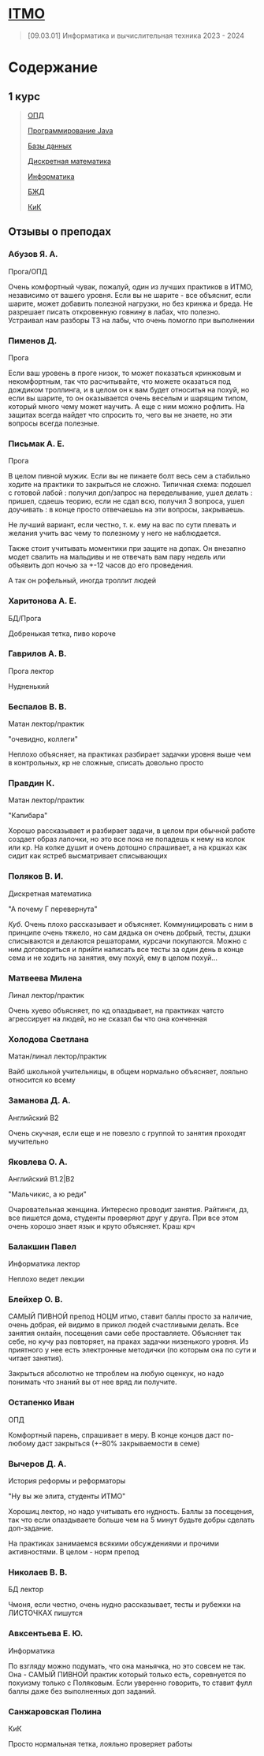 # [ITMO](https://itmo.ru)

> [09.03.01] Информатика и вычислительная техника 2023 - 2024

# Содержание

## 1 курс

> [ОПД](BasicsOfProfessionalActivity,%20ОПД)
> 
> [Программирование Java](ProgrammingJava,%20Программирование)
> 
> [Базы данных](Databases,%20Базы%20Данных)
> 
> 
> [Дискретная математика](DiscreteMath,%20Дискретная%20математика)
> 
> [Информатика](Informatics,%20Информатика)
> 
> [БЖД](Lifesafety,%20БЖД)
> 
> [КиК](КиК)

## Отзывы о преподах

### Абузов Я. А.

Прога/ОПД

Очень комфортный чувак, пожалуй, один из лучших практиков в ИТМО, независимо от вашего уровня. Если вы не шарите - все объяснит, если шарите, может добавить полезной нагрузки, но без кринжа и бреда. Не разрешает писать откровенную говнину в лабах, что полезно. Устраивал нам разборы ТЗ на лабы, что очень помогло при выполнении

### Пименов Д.

Прога

Если ваш уровень в проге низок, то может показаться кринжовым и некомфортным, так что расчитывайте, что можете оказаться под дождиком троллинга, и в целом он к вам будет относитья на похуй, но если вы шарите, то он оказывается очень веселым и шарящим типом, который много чему может научить. А еще с ним можно рофлить. На защитах всегда найдет что спросить то, чего вы не знаете, но эти вопросы всегда полезные.

### Письмак А. Е.

Прога

В целом пивной мужик. Если вы не пинаете болт весь сем а стабильно ходите на практики то закрыться не сложно. Типичная схема: подошел с готовой лабой : получил доп/запрос на переделывание, ушел делать : пришел, сдаешь теорию, если не сдал всю, получил 3 вопроса, ушел доучивать : в конце просто отвечаешьь на эти вопросы, закрываешь.

Не лучший вариант, если честно, т. к. ему на вас по сути плевать и желания учить вас чему то полезному у него не наблюдается.

Также стоит учитывать моментики при защите на допах. Он внезапно модет свалить на мальдивы и не отвечать вам пару недель или объявить доп ночью за +-12 часов до его проведения. 

А так он рофельный, иногда троллит людей

### Харитонова А. Е.

БД/Прога

Добренькая тетка, пиво короче

### Гаврилов А. В.

Прога лектор

Нудненький

### Беспалов В. В.

Матан лектор/практик

"очевидно, коллеги"

Неплохо объясняет, на практиках разбирает задачки уровня выше чем в контрольных, кр не сложные, списать довольно просто

### Правдин К.

Матан лектор/практик

"Капибара"

Хорошо рассказывает и разбирает задачи, в целом при обычной работе создает образ лапочки, но это все пока не попадешь к нему на колок или кр. На колке душит и очень дотошно спрашивает, а на кршках как сидит как ястреб высматривает списывающих

### Поляков В. И.

Дискретная математика

"А почему Г перевернута"

*Куб*. Очень плохо рассказывает и объясняет. Коммуницировать с ним в принципе очень тяжело, но сам дядька он очень добрый, тесты, дзшки списываются и делаются решаторами, курсачи покупаются. Можно  с ним договориться и прийти написать все тесты за один день в конце сема и не ходить на  занятия, ему похуй, ему в целом похуй...

### Матвеева Милена

Линал лектор/практик

Очень хуево объясняет, по кд опаздывает, на практиках чатсто агрессирует на людей, но не сказал бы что она конченная

### Холодова Светлана

Матан/линал лектор/практик

Вайб школьной учительницы, в общем нормально объясняет, лояльно относится ко всему

### Заманова Д. А.

Английский B2

Очень скучная, если еще и не повезло с группой то занятия проходят мучительно

### Яковлева О. А.

Английский B1.2|B2

"Мальчикис, а ю реди"

Очаровательная женщина. Интересно проводит занятия. Райтинги, дз, все пишется дома, студенты проверяют друг у друга. При все этом очень хорошо знает язык и круто объясняет. Краш крч

### Балакшин Павел

Информатика лектор

Неплохо ведет лекции 

### Блейхер О. В.

САМЫЙ ПИВНОЙ препод НОЦМ итмо, ставит баллы просто за наличие, очень добрая, ей видимо в прикол людей счастливыми делать. Все занятия онлайн, посещения сами себе проставляете. Объясняет так себе, но кучу раз повторяет, на праках задачки низенького уровня. Из приятного у нее есть электронные методички (по которым она по сути и читает занятия).

Закрыться абсолютно не тпроблем на любую оценкук, но надо понимать что знаний вы от нее вряд ли получите.

### Остапенко Иван

ОПД

Комфортный парень, спрашивает в меру. В конце концов даст по-любому даст закрыться (+-80% закрываемости в семе)

### Вычеров Д. А.

История реформы и реформаторы

"Ну вы же элита, студенты ИТМО"

Хорошиц лектор, но надо учитывать его нудность. Баллы за посещения, так что если опаздываете больше чем на 5 минут будьте добры сделать доп-задание.

На практиках занимаемся всякими обсуждениями и прочими активностями. В целом - норм препод

### Николаев В. В.

БД лектор

Чмоня, если честно, очень нудно рассказывает, тесты и рубежки на ЛИСТОЧКАХ пишутся 

### Авксентьева Е. Ю.

Информатика

По взгляду можно подумать, что она маньячка, но это совсем не так. Она - САМЫЙ ПИВНОЙ практик который только есть, соревнуется по похуизму только с Поляковым. Если уверенно говорить, то ставит фулл баллы даже без выполненных доп заданий.

### Санжаровская Полина

КиК

Просто нормальная тетка, лояльно проверяет работы
